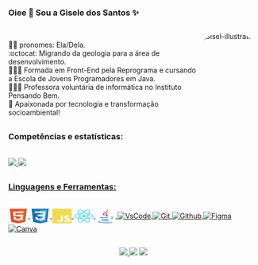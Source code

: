 ### Oiee 🤟 Sou a Gisele dos Santos ✨  
##
<p>
<img align="right" alt="Gisel-illustration" height="150" style="border-radius:50px;" src="https://imgur.com/MVJOwER.png"> <br>
✌🏽 pronomes: Ela/Dela. <br>
:octocat: Migrando da geologia para a área de desenvolvimento. <br>
👩🏽‍💻 Formada em Front-End pela Reprograma e cursando a Escola de Jovens Programadores em Java. <br>
👩🏽‍🏫 Professora voluntária de informática no Instituto Pensando Bem. <br>
💜 Apaixonada por tecnologia e transformação socioambiental! <br>
</p>
<div>    
  
##
  ### Competências e estatísticas:
  <a href="https://github.com/Giselz"><br>
  <img height="150em" src="https://github-readme-stats.vercel.app/api?username=Giselz&show_icons=true&theme=midnight-purple&include_all_commits=true&count_private=true"/>
  <img height="150em" src="https://github-readme-stats.vercel.app/api/top-langs/?username=Giselz&layout=compact&langs_count=7&theme=midnight-purple"/>
</div>
    
##
  ### Linguagens e Ferramentas:
<div style="display: inline_block"><br>
  <img align="center" alt="HTML" height="30" width="40" src="https://raw.githubusercontent.com/devicons/devicon/master/icons/html5/html5-original.svg">
  <img align="center" alt="CSS" height="30" width="40" src="https://raw.githubusercontent.com/devicons/devicon/master/icons/css3/css3-original.svg">
  <img align="center" alt="JavaScript" height="30" width="40" src="https://raw.githubusercontent.com/devicons/devicon/master/icons/javascript/javascript-plain.svg">
  <img align="center" alt="React" height="30" width="40" src="https://raw.githubusercontent.com/devicons/devicon/master/icons/react/react-original.svg">
  <img align="center" alt="Java" height="30" width="40" src="https://raw.githubusercontent.com/devicons/devicon/master/icons/java/java-original.svg" />
  <img align="center" alt="VsCode" height="30" width="40" src="https://cdn.jsdelivr.net/gh/devicons/devicon/icons/vscode/vscode-original.svg">
  <img align="center" alt="Git" height="30" width="40" src="https://cdn.jsdelivr.net/gh/devicons/devicon/icons/git/git-original.svg">
  <img align="center" alt="Github" height="30" width="40" src="https://cdn.jsdelivr.net/gh/devicons/devicon/icons/github/github-original.svg">
  <img align="center" alt="Figma" height="30" width="40" src="https://cdn.jsdelivr.net/gh/devicons/devicon/icons/figma/figma-original.svg">
  <img align="center" alt="Canva" height="30" width="40" src="https://cdn.jsdelivr.net/gh/devicons/devicon/icons/canva/canva-original.svg" />
</div>
  
##
<div align="center"> 
  <a href = "mailto:giseledosantos@outlook.com"><img src="https://img.shields.io/badge/Microsoft_Outlook-0078D4?style=for-the-badge&logo=microsoft-outlook&logoColor=white"" target="_blank"</a>
  <a href="https://discord.gg/gisele#7008" target="_blank"><img src="https://img.shields.io/badge/Discord-7289DA?style=for-the-badge&logo=discord&logoColor=white" target="_blank"></a> 
  <a href="https://www.linkedin.com/in/giseledossantos/" target="_blank"><img src="https://img.shields.io/badge/-LinkedIn-%230077B5?style=for-the-badge&logo=linkedin&logoColor=white" target="_blank"></a> 
</div>

